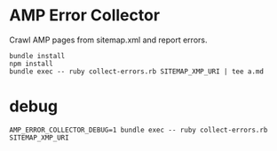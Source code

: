 # AMP Error Collector

Crawl AMP pages from sitemap.xml and report errors.

```
bundle install
npm install
bundle exec -- ruby collect-errors.rb SITEMAP_XMP_URI | tee a.md
```

# debug

```
AMP_ERROR_COLLECTOR_DEBUG=1 bundle exec -- ruby collect-errors.rb SITEMAP_XMP_URI
```

